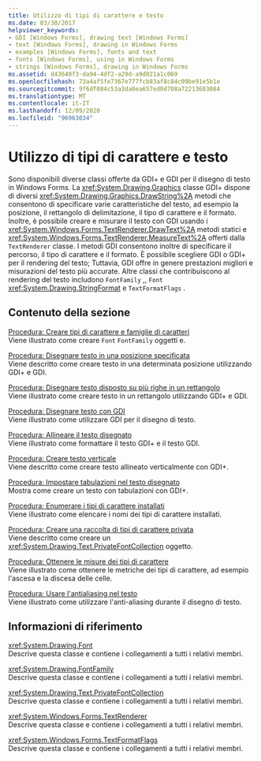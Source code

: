 ```yaml
---
title: Utilizzo di tipi di carattere e testo
ms.date: 03/30/2017
helpviewer_keywords:
- GDI [Windows Forms], drawing text [Windows Forms]
- text [Windows Forms], drawing in Windows Forms
- examples [Windows Forms], fonts and text
- fonts [Windows Forms], using in Windows Forms
- strings [Windows Forms], drawing in Windows Forms
ms.assetid: d43640f3-da94-4df2-a29d-a9d021a1c069
ms.openlocfilehash: 73a4af5fe7367e777fcb83af8c84c09be91e5b1e
ms.sourcegitcommit: 9f6df084c53a3da0ea657ed0d708a72213683084
ms.translationtype: MT
ms.contentlocale: it-IT
ms.lasthandoff: 12/09/2020
ms.locfileid: "96963034"
---
```

# <a name="using-fonts-and-text"></a>Utilizzo di tipi di carattere e testo
Sono disponibili diverse classi offerte da GDI+ e GDI per il disegno di testo in Windows Forms. La <xref:System.Drawing.Graphics> classe GDI+ dispone di diversi <xref:System.Drawing.Graphics.DrawString%2A> metodi che consentono di specificare varie caratteristiche del testo, ad esempio la posizione, il rettangolo di delimitazione, il tipo di carattere e il formato. Inoltre, è possibile creare e misurare il testo con GDI usando i <xref:System.Windows.Forms.TextRenderer.DrawText%2A> metodi statici e <xref:System.Windows.Forms.TextRenderer.MeasureText%2A> offerti dalla `TextRenderer` classe. I metodi GDI consentono inoltre di specificare il percorso, il tipo di carattere e il formato. È possibile scegliere GDI o GDI+ per il rendering del testo; Tuttavia, GDI offre in genere prestazioni migliori e misurazioni del testo più accurate. Altre classi che contribuiscono al rendering del testo includono `FontFamily` ,, `Font` <xref:System.Drawing.StringFormat> e `TextFormatFlags` .  
  
## <a name="in-this-section"></a>Contenuto della sezione  
 [Procedura: Creare tipi di carattere e famiglie di caratteri](how-to-construct-font-families-and-fonts.md)  
 Viene illustrato come creare `Font` `FontFamily` oggetti e.  
  
 [Procedura: Disegnare testo in una posizione specificata](how-to-draw-text-at-a-specified-location.md)  
 Viene descritto come creare testo in una determinata posizione utilizzando GDI+ e GDI.  
  
 [Procedura: Disegnare testo disposto su più righe in un rettangolo](how-to-draw-wrapped-text-in-a-rectangle.md)  
 Viene illustrato come creare testo in un rettangolo utilizzando GDI+ e GDI.  
  
 [Procedura: Disegnare testo con GDI](how-to-draw-text-with-gdi.md)  
 Viene illustrato come utilizzare GDI per il disegno di testo.  
  
 [Procedura: Allineare il testo disegnato](how-to-align-drawn-text.md)  
 Viene illustrato come formattare il testo GDI+ e il testo GDI.  
  
 [Procedura: Creare testo verticale](how-to-create-vertical-text.md)  
 Viene descritto come creare testo allineato verticalmente con GDI+.  
  
 [Procedura: Impostare tabulazioni nel testo disegnato](how-to-set-tab-stops-in-drawn-text.md)  
 Mostra come creare un testo con tabulazioni con GDI+.  
  
 [Procedura: Enumerare i tipi di carattere installati](how-to-enumerate-installed-fonts.md)  
 Viene illustrato come elencare i nomi dei tipi di carattere installati.  
  
 [Procedura: Creare una raccolta di tipi di carattere privata](how-to-create-a-private-font-collection.md)  
 Viene descritto come creare un <xref:System.Drawing.Text.PrivateFontCollection> oggetto.  
  
 [Procedura: Ottenere le misure dei tipi di carattere](how-to-obtain-font-metrics.md)  
 Viene illustrato come ottenere le metriche dei tipi di carattere, ad esempio l'ascesa e la discesa delle celle.  
  
 [Procedura: Usare l'antialiasing nel testo](how-to-use-antialiasing-with-text.md)  
 Viene illustrato come utilizzare l'anti-aliasing durante il disegno di testo.  
  
## <a name="reference"></a>Informazioni di riferimento  
 <xref:System.Drawing.Font>  
 Descrive questa classe e contiene i collegamenti a tutti i relativi membri.  
  
 <xref:System.Drawing.FontFamily>  
 Descrive questa classe e contiene i collegamenti a tutti i relativi membri.  
  
 <xref:System.Drawing.Text.PrivateFontCollection>  
 Descrive questa classe e contiene i collegamenti a tutti i relativi membri.  
  
 <xref:System.Windows.Forms.TextRenderer>  
 Descrive questa classe e contiene i collegamenti a tutti i relativi membri.  
  
 <xref:System.Windows.Forms.TextFormatFlags>  
 Descrive questa classe e contiene i collegamenti a tutti i relativi membri.
